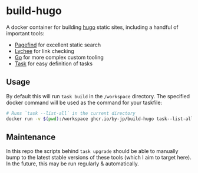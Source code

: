 # build-hugo

A docker container for building [hugo](https://gohugo.io) static sites, including a handful of important tools:

- [Pagefind](https://pagefind.app) for excellent static search
- [Lychee](https://lychee.cli.rs/) for link checking
- [Go](https://go.dev/) for more complex custom tooling
- [Task](https://taskfile.dev) for easy definition of tasks

## Usage

By default this will run `task build` in the `/workspace` directory. The specified docker command will be used as the command for your taskfile:

```bash
# Runs `task --list-all` in the current directory
docker run -v $(pwd):/workspace ghcr.io/by-jp/build-hugo task--list-all
```

## Maintenance

In this repo the scripts behind `task upgrade` should be able to manually bump to the latest stable versions of these tools (which I aim to target here). In the future, this may be run regularly & automatically.
